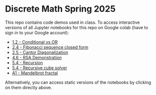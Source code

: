 # Discrete Math Spring 2025
This repo contains code demos used in class. To access interactive versions of all Jupyter notebooks for this repo on Google colab (have to sign in to your Google account):

- [1.2 - Conditional vs OR](https://colab.research.google.com/github/danknights/csci2011-2025s/blob/main/1.2-conditional_vs_or.ipynb)
- [2.4 - Fibonacci sequence closed form](https://colab.research.google.com/github/danknights/csci2011-2025s/blob/main/2.4-fibonacci-closed-form.ipynb)
- [2.5 - Cantor Diagonalization](https://colab.research.google.com/github/danknights/csci2011-2025s/blob/main/2.5-cantor-diagnolization.ipynb)
- [4.6 - RSA Demonstration](https://colab.research.google.com/github/danknights/csci2011-2025s/blob/main/4.6-RSA_demo.ipynb)
- [5.4 - Recursion](https://colab.research.google.com/github/danknights/csci2011-2025s/blob/main/5.4-recursion06.ipynb)
- [5.4 - Recursive cube solver](https://colab.research.google.com/github/danknights/csci2011-2025s/blob/main/5.4-recursive-cube-solver02.ipynb)
- [A1 - Mandelbrot fractal](https://colab.research.google.com/github/danknights/csci2011-2025s/blob/main/A1-mandelbrot7.ipynb)

Alternatively, you can access static versions of the notebooks by clicking on them directly above.

<!-- [binder page](
https://mybinder.org/v2/gh/danknights/csci2011-2025s/HEAD) -->

